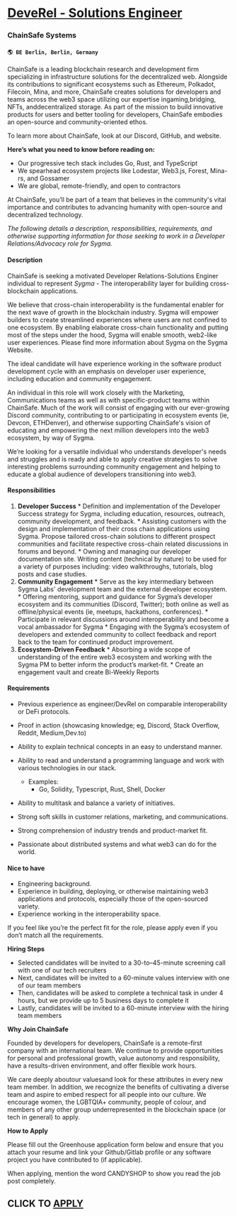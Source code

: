 # [DeveRel - Solutions Engineer](https://www.remotewlb.com/apply/deverel-solutions-engineer)  
### ChainSafe Systems  
#### `🌎 BE Berlin, Berlin, Germany`  

ChainSafe is a leading blockchain research and development firm specializing in infrastructure solutions for the decentralized web. Alongside its contributions to significant ecosystems such as Ethereum, Polkadot, Filecoin, Mina, and more, ChainSafe creates solutions for developers and teams across the web3 space utilizing our expertise ingaming,bridging, NFTs, anddecentralized storage. As part of the mission to build innovative products for users and better tooling for developers, ChainSafe embodies an open-source and community-oriented ethos.

To learn more about ChainSafe, look at our Discord, GitHub, and website.

**Here’s what you need to know before reading on:**

  * Our progressive tech stack includes Go, Rust, and TypeScript
  * We spearhead ecosystem projects like Lodestar, Web3.js, Forest, Mina-rs, and Gossamer
  * We are global, remote-friendly, and open to contractors

At ChainSafe, you’ll be part of a team that believes in the community's vital importance and contributes to advancing humanity with open-source and decentralized technology.

_The following details a description, responsibilities, requirements, and otherwise supporting information for those seeking to work in a Developer Relations/Advocacy role for Sygma._

#### Description

ChainSafe is seeking a motivated Developer Relations-Solutions Enginer individual to represent _Sygma_ \- The interoperability layer for building cross-blockchain applications.

We believe that cross-chain interoperability is the fundamental enabler for the next wave of growth in the blockchain industry. Sygma will empower builders to create streamlined experiences where users are not confined to one ecosystem. By enabling elaborate cross-chain functionality and putting most of the steps under the hood, Sygma will enable smooth, web2-like user experiences. Please find more information about Sygma on the Sygma Website.

The ideal candidate will have experience working in the software product development cycle with an emphasis on developer user experience, including education and community engagement.

An individual in this role will work closely with the Marketing, Communications teams as well as with specific-product teams within ChainSafe. Much of the work will consist of engaging with our ever-growing Discord community, contributing to or participating in ecosystem events (ie, Devcon, ETHDenver), and otherwise supporting ChainSafe's vision of educating and empowering the next million developers into the web3 ecosystem, by way of Sygma.

We’re looking for a versatile individual who understands developer's needs and struggles and is ready and able to apply creative strategies to solve interesting problems surrounding community engagement and helping to educate a global audience of developers transitioning into web3.

#### Responsibilities

  1. **Developer Success**
    * Definition and implementation of the Developer Success strategy for Sygma, including education, resources, outreach, community development, and feedback.
    * Assisting customers with the design and implementation of their cross chain applications using Sygma. Propose tailored cross-chain solutions to different prospect communities and facilitate respective cross-chain related discussions in forums and beyond.
    * Owning and managing our developer documentation site. Writing content (technical by nature) to be used for a variety of purposes including: video walkthroughs, tutorials, blog posts and case studies.
  2. **Community Engagement**
    * Serve as the key intermediary between Sygma Labs' development team and the external developer ecosystem.
    * Offering mentoring, support and guidance for Sygma’s developer ecosystem and its communities (Discord, Twitter); both online as well as offline/physical events (ie, meetups, hackathons, conferences).
    * Participate in relevant discussions around interoperability and become a vocal ambassador for Sygma
    * Engaging with the Sygma’s ecosystem of developers and extended community to collect feedback and report back to the team for continued product improvement.
  3. **Ecosystem-Driven Feedback**
    * Absorbing a wide scope of understanding of the entire web3 ecosystem and working with the Sygma PM to better inform the product’s market-fit.
    * Create an engagement vault and create Bi-Weekly Reports

#### Requirements

  * Previous experience as engineer/DevRel on comparable interoperability or DeFi protocols.
  * Proof in action (showcasing knowledge; eg, Discord, Stack Overflow, Reddit, Medium,Dev.to)
  * Ability to explain technical concepts in an easy to understand manner.
  * Ability to read and understand a programming language and work with various technologies in our stack. 
    * Examples: 
      * Go, Solidity, Typescript, Rust, Shell, Docker

  * Ability to multitask and balance a variety of initiatives.
  * Strong soft skills in customer relations, marketing, and communications.
  * Strong comprehension of industry trends and product-market fit.
  * Passionate about distributed systems and what web3 can do for the world.

#### Nice to have

  * Engineering background.
  * Experience in building, deploying, or otherwise maintaining web3 applications and protocols, especially those of the open-sourced variety.
  * Experience working in the interoperability space.

If you feel like you’re the perfect fit for the role, please apply even if you don’t match all the requirements.

**Hiring Steps**

  * Selected candidates will be invited to a 30-to–45-minute screening call with one of our tech recruiters
  * Next, candidates will be invited to a 60-minute values interview with one of our team members
  * Then, candidates will be asked to complete a technical task in under 4 hours, but we provide up to 5 business days to complete it
  * Lastly, candidates will be invited to a 60-minute interview with the hiring team members

**Why Join ChainSafe**

Founded by developers for developers, ChainSafe is a remote-first company with an international team. We continue to provide opportunities for personal and professional growth, value autonomy and responsibility, have a results-driven environment, and offer flexible work hours.

We care deeply aboutour valuesand look for these attributes in every new team member. In addition, we recognize the benefits of cultivating a diverse team and aspire to embed respect for all people into our culture. We encourage women, the LGBTQIA+ community, people of colour, and members of any other group underrepresented in the blockchain space (or tech in general) to apply.

**How to Apply**

Please fill out the Greenhouse application form below and ensure that you attach your resume and link your Github/Gitlab profile or any software project you have contributed to (if applicable).

When applying, mention the word CANDYSHOP to show you read the job post completely.  
## CLICK TO [APPLY](https://www.remotewlb.com/apply/deverel-solutions-engineer)

